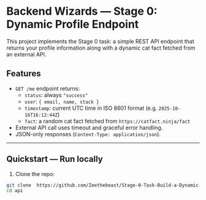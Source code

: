 # Backend Wizards — Stage 0: Dynamic Profile Endpoint

This project implements the Stage 0 task: a simple REST API endpoint that returns your profile information along with a dynamic cat fact fetched from an external API.

## Features

- `GET /me` endpoint returns:
  - `status`: always `"success"`
  - `user`: `{ email, name, stack }`
  - `timestamp`: current UTC time in ISO 8601 format (e.g. `2025-10-16T16:12:44Z`)
  - `fact`: a random cat fact fetched from `https://catfact.ninja/fact`
- External API call uses timeout and graceful error handling.
- JSON-only responses (`Content-Type: application/json`).

---

## Quickstart — Run locally

1. Clone the repo:
```bash
git clone  https://github.com/Zeethebeast/Stage-0-Task-Build-a-Dynamic-Profile-Endpoint.git
cd api
